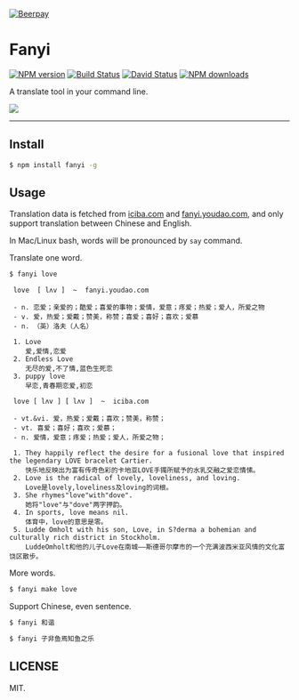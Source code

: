 [![Beerpay](https://beerpay.io/afc163/fanyi/badge.svg)](https://beerpay.io/afc163/fanyi)

# Fanyi

[![NPM version](https://img.shields.io/npm/v/fanyi.svg?style=flat)](https://npmjs.org/package/fanyi)
[![Build Status](https://img.shields.io/travis/afc163/fanyi.svg?style=flat)](https://travis-ci.org/afc163/fanyi)
[![David Status](https://img.shields.io/david/afc163/fanyi.svg?style=flat)](https://david-dm.org/afc163/fanyi)
[![NPM downloads](http://img.shields.io/npm/dm/fanyi.svg?style=flat)](https://npmjs.org/package/fanyi)

A translate tool in your command line.

![](https://t.alipayobjects.com/images/T1h_JfXkXhXXXXXXXX.png)

---

## Install

```bash
$ npm install fanyi -g
```

## Usage

Translation data is fetched from [iciba.com](http://iciba.com) and [fanyi.youdao.com](http://fanyi.youdao.com),
and only support translation between Chinese and English.

In Mac/Linux bash, words will be pronounced  by `say` command.

Translate one word.

```bash
$ fanyi love
```

```
 love  [ lʌv ]  ~  fanyi.youdao.com

 - n. 恋爱；亲爱的；酷爱；喜爱的事物；爱情，爱意；疼爱；热爱；爱人，所爱之物
 - v. 爱，热爱；爱戴；赞美，称赞；喜爱；喜好；喜欢；爱慕
 - n. （英）洛夫（人名）

 1. Love
    爱,爱情,恋爱
 2. Endless Love
    无尽的爱,不了情,蓝色生死恋
 3. puppy love
    早恋,青春期恋爱,初恋

 love [ lʌv ] [ lʌv ]  ~  iciba.com

 - vt.&vi. 爱，热爱；爱戴；喜欢；赞美，称赞；
 - vt. 喜爱；喜好；喜欢；爱慕；
 - n. 爱情，爱意；疼爱；热爱；爱人，所爱之物；

 1. They happily reflect the desire for a fusional love that inspired the legendary LOVE bracelet Cartier.
    快乐地反映出为富有传奇色彩的卡地亚LOVE手镯所赋予的水乳交融之爱恋情愫。
 2. Love is the radical of lovely, loveliness, and loving.
    Love是lovely,loveliness及loving的词根。
 3. She rhymes"love"with"dove".
    她将"love"与"dove"两字押韵。
 4. In sports, love means nil.
    体育中，love的意思是零。
 5. Ludde Omholt with his son, Love, in S?derma a bohemian and culturally rich district in Stockholm.
    LuddeOmholt和他的儿子Love在南城——斯德哥尔摩市的一个充满波西米亚风情的文化富饶区散步。
```

More words.

```bash
$ fanyi make love
```

Support Chinese, even sentence.

```bash
$ fanyi 和谐
```

```bash
$ fanyi 子非鱼焉知鱼之乐
```

## LICENSE

MIT.
